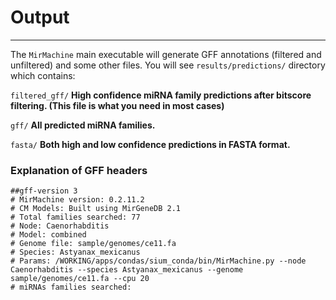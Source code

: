 # Output
------
The `MirMachine` main executable will generate GFF annotations (filtered and unfiltered) and some other files.
You will see `results/predictions/` directory which contains:

`filtered_gff/` __High confidence miRNA family predictions after bitscore filtering. (This file is what you need in most cases)__  

`gff/` __All predicted miRNA families.__  

`fasta/` __Both high and low confidence predictions in FASTA format.__  


### Explanation of GFF headers  

```
##gff-version 3
# MirMachine version: 0.2.11.2
# CM Models: Built using MirGeneDB 2.1
# Total families searched: 77
# Node: Caenorhabditis
# Model: combined
# Genome file: sample/genomes/ce11.fa
# Species: Astyanax_mexicanus
# Params: /WORKING/apps/condas/sium_conda/bin/MirMachine.py --node Caenorhabditis --species Astyanax_mexicanus --genome sample/genomes/ce11.fa --cpu 20
# miRNAs families searched:
```

